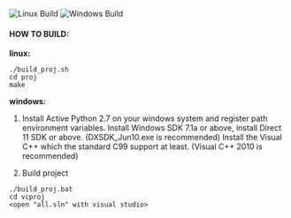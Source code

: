 ![Linux Build](https://github.com/onecoolx/davinci/workflows/Linux%20Build/badge.svg) ![Windows Build](https://github.com/onecoolx/davinci/workflows/Windows%20Build/badge.svg)

#### HOW TO BUILD:

**linux:**

```
./build_proj.sh
cd proj
make
```

**windows:**

1. Install Active Python 2.7 on your windows system and register path environment variables.
   Install Windows SDK 7.1a or above, install Direct 11 SDK or above. (DXSDK_Jun10.exe is recommended)
   Install the Visual C++  which the standard C99 support at least. (Visual C++ 2010 is recommended) 

2. Build project

```
./build_proj.bat
cd vcproj
<open "all.sln" with visual studio>
```

